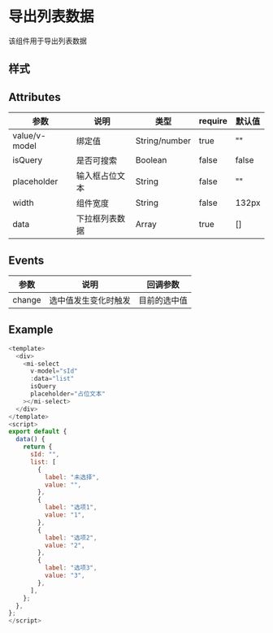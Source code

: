 # 导出列表数据

该组件用于导出列表数据

## 样式

## Attributes

| 参数          | 说明           | 类型          | require | 默认值 |
| ------------- | -------------- | ------------- | ------- | ------ |
| value/v-model | 绑定值         | String/number | true    | ""     |
| isQuery       | 是否可搜索     | Boolean       | false   | false  |
| placeholder   | 输入框占位文本 | String        | false   | ""     |
| width         | 组件宽度       | String        | false   | 132px  |
| data          | 下拉框列表数据 | Array         | true    | []     |

## Events

| 参数   | 说明                 | 回调参数     |
| ------ | -------------------- | ------------ |
| change | 选中值发生变化时触发 | 目前的选中值 |

## Example

```JavaScript
<template>
  <div>
    <mi-select
      v-model="sId"
      :data="list"
      isQuery
      placeholder="占位文本"
    ></mi-select>
  </div>
</template>
<script>
export default {
  data() {
    return {
      sId: "",
      list: [
        {
          label: "未选择",
          value: "",
        },
        {
          label: "选项1",
          value: "1",
        },
        {
          label: "选项2",
          value: "2",
        },
        {
          label: "选项3",
          value: "3",
        },
      ],
    };
  },
};
</script>

```
